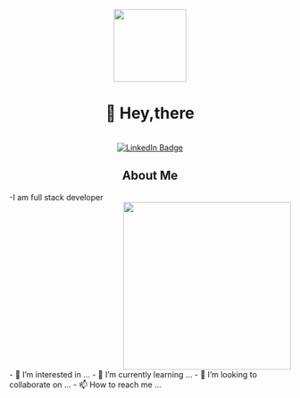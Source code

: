 
<div id="header" align="center">
  <img src="https://media.giphy.com/media/bGgsc5mWoryfgKBx1u/giphy.gif" width="130"/>
</div>

<div align="center">
  <h1>👋 Hey,there</h1>
  </div>
  <br>
  <div id="badges" align="center">
  <a href="https://www.linkedin.com/in/shreyas-kapse-k171">
    <img src="https://img.shields.io/badge/LinkedIn-blue?style=for-the-badge&logo=linkedin&logoColor=white" alt="LinkedIn Badge"/>
  </a>
</div>
  <div align="center">
  <h2>About Me</h2>
    </div>
 -I am full stack developer
<div id="header" align="right">
  <img src="https://media.giphy.com/media/Y4ak9Ki2GZCbJxAnJD/giphy.gif" width="300"/>
  </div>
- 👀 I’m interested in ...
- 🌱 I’m currently learning ...
- 💞️ I’m looking to collaborate on ...
- 📫 How to reach me ...

<!---
shreyas404/shreyas404 is a ✨ special ✨ repository because its `README.md` (this file) appears on your GitHub profile.
You can click the Preview link to take a look at your changes.
--->
